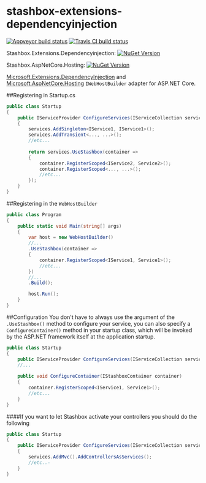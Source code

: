 # stashbox-extensions-dependencyinjection
[![Appveyor build status](https://img.shields.io/appveyor/ci/pcsajtai/stashbox-extensions-dependencyinjection/master.svg?label=appveyor)](https://ci.appveyor.com/project/pcsajtai/stashbox-extensions-dependencyinjection/branch/master) [![Travis CI build status](https://img.shields.io/travis/z4kn4fein/stashbox-extensions-dependencyinjection/master.svg?label=travis-ci)](https://travis-ci.org/z4kn4fein/stashbox-extensions-dependencyinjection)

Stashbox.Extensions.Dependencyinjection: [![NuGet Version](https://buildstats.info/nuget/Stashbox.Extensions.Dependencyinjection)](https://www.nuget.org/packages/Stashbox.Extensions.Dependencyinjection/)

Stashbox.AspNetCore.Hosting: [![NuGet Version](https://buildstats.info/nuget/Stashbox.AspNetCore.Hosting)](https://www.nuget.org/packages/Stashbox.AspNetCore.Hosting/)

[Microsoft.Extensions.DependencyInjection](https://github.com/aspnet/DependencyInjection) and [Microsoft.AspNetCore.Hosting](https://github.com/aspnet/Hosting) `IWebHostBuilder` adapter for ASP.NET Core.

##Registering in Startup.cs
```c#
public class Startup
{
    public IServiceProvider ConfigureServices(IServiceCollection services)
    {
        services.AddSingleton<IService1, IService1>();
        services.AddTransient<..., ...>();
        //etc...
        
        return services.UseStashbox(container =>
        {
            container.RegisterScoped<IService2, Service2>();
            container.RegisterScoped<..., ...>();
            //etc...
        });
    }
}
```
##Registering in the `WebHostBuilder`
```c#
public class Program
{
    public static void Main(string[] args)
    {
        var host = new WebHostBuilder()
        //...
        .UseStashbox(container =>
        {
            container.RegisterScoped<IService1, Service1>();
            //etc...
        })
        //...
        .Build();

        host.Run();
    }
}
```
##Configuration
You don't have to always use the argument of the `.UseStashbox()` method to configure your service, you can also specify a `ConfigureContainer()` method in your startup class, which will be invoked by the ASP.NET framework itself at the application startup.
```c#
public class Startup
{
    public IServiceProvider ConfigureServices(IServiceCollection services)
    //...
    
    public void ConfigureContainer(IStashboxContainer container)
    {
        container.RegisterScoped<IService1, Service1>();
        //etc...
    }
}
```

####If you want to let Stashbox activate your controllers you should do the following
```c#
public class Startup
{
    public IServiceProvider ConfigureServices(IServiceCollection services)
    {
        services.AddMvc().AddControllersAsServices();
        //etc..-
    }
}
```
